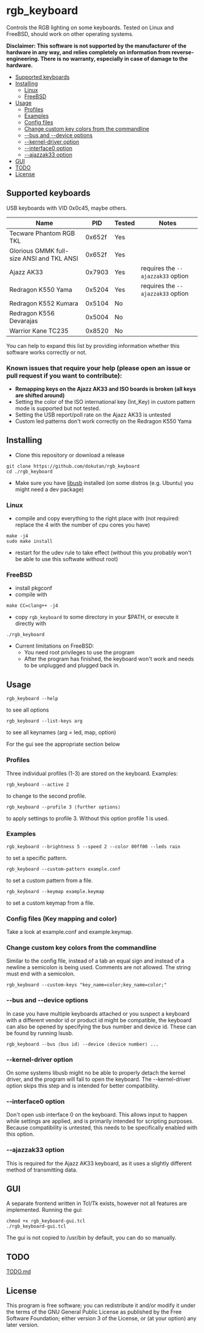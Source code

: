 # rgb_keyboard

Controls the RGB lighting on some keyboards. Tested on Linux and FreeBSD, should work on other operating systems.

**Disclaimer: This software is not supported by the manufacturer of the hardware in any way, and relies completely on information from reverse-engineering. There is no warranty, especially in case of
damage to the hardware.**

- [Supported keyboards](#supported-keyboards)
- [Installing](#installing)
    - [Linux](#linux)
    - [FreeBSD](#freebsd)
- [Usage](#usage)
    - [Profiles](#profiles)
    - [Examples](#examples)
    - [Config files](#config-files-key-mapping-and-color)
    - [Change custom key colors from the commandline](#change-custom-key-colors-from-the-commandline)
    - [--bus and --device options](#--bus-and---device-options)
    - [--kernel-driver option](#--kernel-driver-option)
    - [--interface0 option](#--interface0-option)
    - [--ajazzak33 option](#--ajazzak33-option)
- [GUI](#gui)
- [TODO](#todo)
- [License](#license)

## Supported keyboards

USB keyboards with VID 0x0c45, maybe others.

Name | PID | Tested | Notes
---|---|---|---
Tecware Phantom RGB TKL | 0x652f | Yes |
Glorious GMMK full-size ANSI and TKL ANSI | 0x652f | Yes |
Ajazz AK33 | 0x7903 | Yes | requires the ``--ajazzak33`` option
Redragon K550 Yama | 0x5204 | Yes | requires the ``--ajazzak33`` option
Redragon K552 Kumara | 0x5104 | No |
Redragon K556 Devarajas | 0x5004 | No |
Warrior Kane TC235 | 0x8520 | No |

You can help to expand this list by providing information whether this software works correctly or not.

### Known issues that require your help (please open an issue or pull request if you want to contribute):

- **Remapping keys on the Ajazz AK33 and ISO boards is broken (all keys are shifted around)**
- Setting the color of the ISO international key (Int_Key) in custom pattern mode is supported but not tested.
- Setting the USB report/poll rate on the Ajazz AK33 is untested
- Custom led patterns don't work correctly on the Redragon K550 Yama

## Installing

- Clone this repository or download a release

```
git clone https://github.com/dokutan/rgb_keyboard
cd ./rgb_keyboard
```

- Make sure you have [libusb](https://libusb.info/) installed (on some distros (e.g. Ubuntu) you might need a dev package)

### Linux

- compile and copy everything to the right place with (not required: replace the 4 with the number of cpu cores you have)

```
make -j4
sudo make install
```

- restart for the udev rule to take effect (without this you probably won't be able to use this softwate without root)

### FreeBSD

- install pkgconf
- compile with

```
make CC=clang++ -j4
```

- copy ``rgb_keyboard`` to some directory in your $PATH, or execute it directly with

```
./rgb_keyboard
```

- Current limitations on FreeBSD:
    - You need root privileges to use the program
    - After the program has finished, the keyboard won't work and needs to be unplugged and plugged back in.

## Usage

```
rgb_keyboard --help
```

to see all options

```
rgb_keyboard --list-keys arg
```

to see all keynames (arg = led, map, option)

For the gui see the appropriate section below

### Profiles

Three individual profiles (1-3) are stored on the keyboard. Examples:

```
rgb_keyboard --active 2
```

to change to the second profile.

```
rgb_keyboard --profile 3 ⟨further options⟩
```

to apply settings to profile 3. Without this option profile 1 is used.

### Examples

```
rgb_keyboard --brightness 5 --speed 2 --color 00ff00 --leds rain
```

to set a specific pattern.

```
rgb_keyboard --custom-pattern example.conf
```

to set a custom pattern from a file.

```
rgb_keyboard --keymap example.keymap
```

to set a custom keymap from a file.

### Config files (Key mapping and color)

Take a look at example.conf and example.keymap.

### Change custom key colors from the commandline

Similar to the config file, instead of a tab an equal sign and instead of a newline a semicolon is being used. Comments are not allowed. The string must end with a semicolon.

```
rgb_keyboard --custom-keys "key_name=color;key_name=color;"
```

### --bus and --device options

In case you have multiple keyboards attached or you suspect a keyboard with a different vendor id or product id might be compatible, the keyboard can also be opened by specifying the bus number and
device id. These can be found by running lsusb.

```
rgb_keyboard --bus ⟨bus id⟩ --device ⟨device number⟩ ...
```

### --kernel-driver option

On some systems libusb might no be able to properly detach the kernel driver, and the program will fail to open the keyboard. The --kernel-driver option skips this step and is intended for better
compatibility.

### --interface0 option

Don't open usb interface 0 on the keyboard. This allows input to happen while settings are applied, and is primarily intended for scripting purposes. Because compatibility is untested, this needs to
be specifically enabled with this option.

### --ajazzak33 option

This is required for the Ajazz AK33 keyboard, as it uses a slightly different method of transmitting data.

## GUI

A separate frontend written in Tcl/Tk exists, however not all features are implemented. Running the gui:

```
chmod +x rgb_keyboard-gui.tcl
./rgb_keyboard-gui.tcl
```

The gui is not copied to /usr/bin by default, you can do so manually.

## TODO

[TODO.md](https://github.com/dokutan/rgb_keyboard/blob/master/TODO.md)

## License

This program is free software; you can redistribute it and/or modify it under the terms of the GNU General Public License as published by the Free Software Foundation; either version 3 of the License,
or (at your option) any later version.

